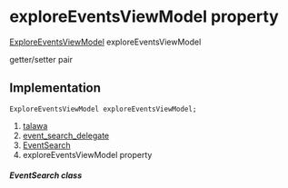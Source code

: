 
<div>

# exploreEventsViewModel property

</div>


[ExploreEventsViewModel](../../view_model_after_auth_view_models_event_view_models_explore_events_view_model/ExploreEventsViewModel-class.html)
exploreEventsViewModel


getter/setter pair




## Implementation

``` language-dart
ExploreEventsViewModel exploreEventsViewModel;
```







1.  [talawa](../../index.html)
2.  [event_search_delegate](../../widgets_event_search_delegate/)
3.  [EventSearch](../../widgets_event_search_delegate/EventSearch-class.html)
4.  exploreEventsViewModel property

##### EventSearch class







